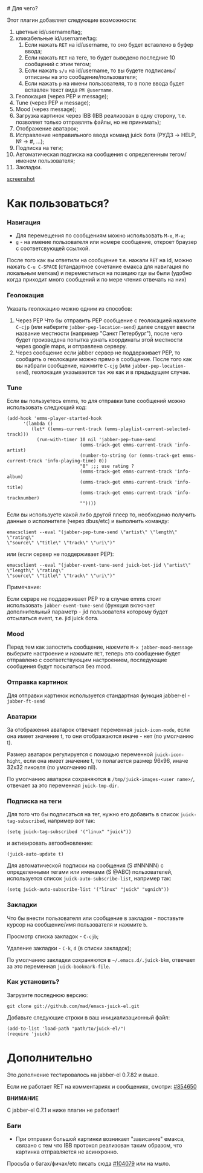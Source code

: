 <meta http-equiv="content-type" content="text/html; charset=utf-8" />
# Для чего?

Этот плагин добавляет следующие возможности:

1. цветные id/username/tag;
1. кликабельные id/username/tag:
    1. Если нажать `RET` на id/username, то оно будет вставлено в буфер ввода;
    1. Если нажать `RET` на теге, то будет выведено последние 10 сообщений с этим тегом;
    1. Если нажать `s/u` на id/username, то вы будете подписаны/отписаны на это
    сообщение/пользователя;
    1. Если нажать `p` на имени пользователя, то в поле ввода будет вставлен
    текст вида `PM @username`.
1. Геолокация (через PEP и message);
1. Tune (через PEP и message);
1. Mood (через message);
1. Загрузка картинок через IBB (IBB реализован в одну сторону, т.е. позволяет
только отправлять файлы, но не принимать);
1. Отображение аватарок;
1. Исправление неправильного ввода команд juick бота (РУДЗ -> HELP, № -> #, ...);
1. Подписка на теги;
1. Автоматическая подписка на сообщения с определенным тегом/именем пользователя;
1. Закладки.

[screenshot](http://img14.imageshack.us/img14/2484/juickwithavatar.jpg)

# Как пользоваться?

### Навигация

- Для перемещения по сообщениям можно использовать `M-e`, `M-a`;
- `g` - на имение пользователя или номере сообщение, откроет браузер с
   соответсвующей ссылкой.

После того как вы ответили на сообщение т.е. нажали `RET` на id, можно нажать
`C-u C-SPACE` (стандартное сочетание емакса для навигация по локальным меткам) и
переместиться на позицию где вы были (удобно когда приходит много сообщений и
по мере чтения отвечать на них)

### Геолокация

Указать геолокацию можно одним из способов:

1. Через PEP
Что бы отправить PEP сообщение с геолокацией нажмите `C-cjp` (или
наберите `jabber-pep-location-send`)
далее следует ввести название местности (например "Санкт Петербург"), после
чего будет произведена попытка узнать координаты этой местности через google
maps, и отправлена серверу.
1. Через сообщение eсли jabber сервер не поддерживает PEP, то сообщить о
геолокации можно прямо в сообщение. После того как вы набрали сообщение,
нажмите `C-cjg` (или `jabber-pep-location-send`), геолокация указывается так
же как и в предыдущем случае.

### Tune

Если вы пользуетесь emms, то для отправки tune сообщений можно использовать следующий код:

    (add-hook 'emms-player-started-hook
          '(lambda ()
             (let* ((emms-current-track (emms-playlist-current-selected-track)))
               (run-with-timer 10 nil 'jabber-pep-tune-send
                               (emms-track-get emms-current-track 'info-artist)
                               (number-to-string (or (emms-track-get emms-current-track 'info-playing-time) 0))
                               "0" ;;; use rating ?
                               (emms-track-get emms-current-track 'info-album)
                               (emms-track-get emms-current-track 'info-title)
                               (emms-track-get emms-current-track 'info-tracknumber)
                               ""))))

Если вы используете какой либо другой плеер то, необходимо получить данные о
исполнителе (через dbus/etc) и выполнить команду:

    emacsclient --eval "(jabber-pep-tune-send \"artist\" \"length\" \"rating\"
    \"source\" \"title\" \"track\" \"uri\")"

или (если сервер не поддерживает PEP):

    emacsclient --eval "(jabber-event-tune-send juick-bot-jid \"artist\" \"length\" \"rating\"
    \"source\" \"title\" \"track\" \"uri\")"


Примечание:

Если сервре не поддерживает PEP то в случае emms стоит использовать
`jabber-event-tune-send` (функция включает дополнительный параметр - jid
пользователя которому будет отсылаться event, т.е. jid juick бота.

### Mood

Перед тем как запостить сообщение, нажмите `M-x jabber-mood-message` выберите
настроение и нажмите `RET`, теперь это сообщение будет отправлено с
соответствующим настроением, последующие сообщения будут посылаться без mood.

### Отправка картинок

Для отправки картинок используется стандартная функция jabber-el -
`jabber-ft-send`

### Аватарки

За отображения аватарок отвечает переменная `juick-icon-mode`, если она имеет
значение t, то они отображаются иначе - нет (по умолчанию t).

Размер аватарок регулируется с помощью переменной `juick-icon-hight`, если она
имеет значение t, то полагается размер 96x96, иначе  32x32 пикселя (по
умолчанию nil).

По умолчанию аватарки сохраняются в `/tmp/juick-images-<user name>/`, отвечает
за это переменная `juick-tmp-dir`.

### Подписка на теги

Для того что бы подписаться на тег, нужно его добавить в список
`juick-tag-subscribed`, например вот так:

    (setq juick-tag-subscribed '("linux" "juick"))

и активировать автообновление:

    (juick-auto-update t)

Для автоматической подписки на сообщения (S #NNNNN) с определенными тегами или
именами (S @ABC) пользователей, используется список
`juick-auto-subscribe-list`, например так:

    (setq juick-auto-subscribe-list '("linux" "juick" "ugnich"))

### Закладки

Что бы внести пользователя или сообщение в закладки - поставьте курсор на
сообщение/имя пользователя и нажмите `b`.

Просмотр списка закладок - `C-cjb`;

Удаление закладки - `C-k`, `d` (в списки закладок);

По умолчанию закладки сохраняются в `~/.emacs.d/.juick-bkm`, отвечает за это
переменная `juick-bookmark-file`.

### Как установить?

Загрузите последнюю версию:

    git clone git://github.com/mad/emacs-juick-el.git

Добавьте следующие строки в ваш инициализационный файл:

    (add-to-list 'load-path "path/to/juick-el/")
    (require 'juick)

# Дополнительно

Это дополнение тестировалось на jabber-el 0.7.82 и выше.

Если не работает RET на комментариях и сообщениях, смотри:
[#854650](http://juick.com/ap-Codkelden/854650)

**ВНИМАНИЕ**

C jabber-el 0.7.1 и ниже плагин не работает!

### Баги

- При отправки большой картинки возникает "зависание" емакса, связано с тем что
  IBB протокол реализован таким образом, что картинка отправляется не
  асинхронно.

Просьба о багах/фичах/etc писать сюда [#104079](http://juick.com/mad/104079)
или на мыло.

